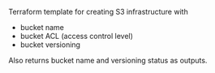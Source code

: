 Terraform template for creating S3 infrastructure with 
- bucket name
- bucket ACL (access control level)
- bucket versioning

Also returns bucket name and versioning status as outputs.
